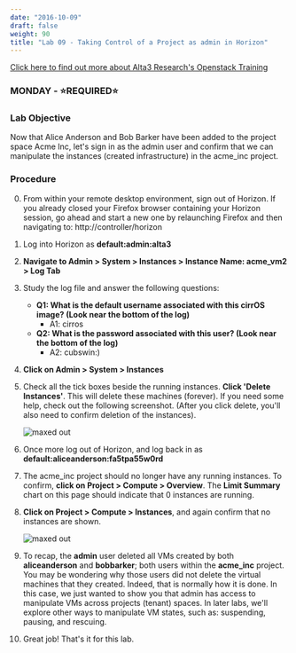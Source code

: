 ```yaml
---
date: "2016-10-09"
draft: false
weight: 90
title: "Lab 09 - Taking Control of a Project as admin in Horizon"
---
```

[Click here to find out more about Alta3 Research's Openstack Training](https://alta3.com/courses/openstack)

### MONDAY - &#x2B50;REQUIRED&#x2B50;

### Lab Objective

Now that Alice Anderson and Bob Barker have been added to the project space Acme Inc, let's sign in as the admin user and confirm that we can manipulate the instances (created infrastructure) in the acme_inc project.

### Procedure

0. From within your remote desktop environment, sign out of Horizon. If you already closed your Firefox browser containing your Horizon session, go ahead and start a new one by relaunching Firefox and then navigating to: http://controller/horizon

0. Log into Horizon as **default:admin:alta3**

0. **Navigate to Admin > System > Instances > Instance Name: acme_vm2 > Log Tab**

0. Study the log file and answer the following questions:
    - **Q1: What is the default username associated with this cirrOS image? (Look near the bottom of the log)**
      - A1: cirros
    - **Q2: What is the password associated with this user? (Look near the bottom of the log)**
      - A2: cubswin:)
    
0. **Click on Admin > System > Instances**

0. Check all the tick boxes beside the running instances. **Click  'Delete Instances'**. This will delete these machines (forever). If you need some help, check out the following screenshot. (After you click delete, you'll also need to confirm deletion of the instances).

    ![maxed out](https://alta3.com/static/images/alta3_lab_admin_delete_VMs.png)

0. Once more log out of Horizon, and log back in as **default:aliceanderson:fa5tpa55w0rd**

0. The acme_inc project should no longer have any running instances. To confirm, **click on Project > Compute > Overview**. The **Limit Summary** chart on this page should indicate that 0 instances are running.

0. **Click on Project > Compute > Instances**, and again confirm that no instances are shown. 

    ![maxed out](https://alta3.com/static/images/alta3_lab_alice_overview_back.png)

0. To recap, the **admin** user deleted all VMs created by both **aliceanderson** and **bobbarker**; both users within the **acme_inc** project. You may be wondering why those users did not delete the virtual machines that they created. Indeed, that is normally how it is done. In this case, we just wanted to show you that admin has access to manipulate VMs across projects (tenant) spaces. In later labs, we'll explore other ways to manipulate VM states, such as: suspending, pausing, and rescuing.

0. Great job! That's it for this lab.
